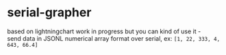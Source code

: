 # serial-grapher

based on lightningchart
work in progress but you can kind of use it -  
send data in JSONL numerical array format over serial, ex:
`[1, 22, 333, 4, 643, 66.4]`
